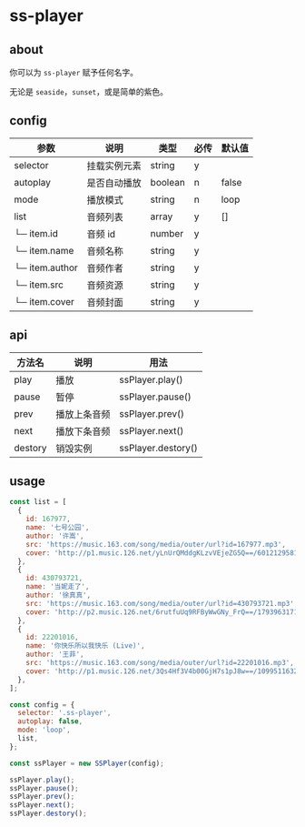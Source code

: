 # ss-player

## about

你可以为 `ss-player` 赋予任何名字。

无论是 `seaside`，`sunset`，或是简单的紫色。

## config

| 参数 | 说明 | 类型 | 必传 | 默认值 |
| - | - | - | - | - |
| selector | 挂载实例元素 | string | y |  |
| autoplay | 是否自动播放 | boolean | n | false |
| mode | 播放模式 | string | n | loop |
| list | 音频列表 | array | y | [] |
| └─ item.id | 音频 id | number | y |  |
| └─ item.name | 音频名称 | string | y |  |
| └─ item.author | 音频作者 | string | y |  |
| └─ item.src | 音频资源 | string | y |  |
| └─ item.cover | 音频封面 | string | y |  |

## api

| 方法名 | 说明 | 用法 |
| - | - | - |
| play | 播放 | ssPlayer.play() |
| pause | 暂停 | ssPlayer.pause() |
| prev | 播放上条音频 | ssPlayer.prev() |
| next | 播放下条音频 | ssPlayer.next() |
| destory | 销毁实例 | ssPlayer.destory() |

## usage

```javascript
const list = [
  {
    id: 167977,
    name: '七号公园',
    author: '许嵩',
    src: 'https://music.163.com/song/media/outer/url?id=167977.mp3',
    cover: 'http://p1.music.126.net/yLnUrQMddgKLzvVEjeZG5Q==/6012129581027921.jpg?param=130y130',
  },
  {
    id: 430793721,
    name: '当妮走了',
    author: '徐真真',
    src: 'https://music.163.com/song/media/outer/url?id=430793721.mp3',
    cover: 'http://p2.music.126.net/6rutfuUq9RFByWwGNy_FrQ==/17939631719002226.jpg?param=130y130',
  },
  {
    id: 22201016,
    name: '你快乐所以我快乐 (Live)',
    author: '王菲',
    src: 'https://music.163.com/song/media/outer/url?id=22201016.mp3',
    cover: 'http://p1.music.126.net/3Qs4Hf3V4b00GjH7s1pJ8w==/109951163262931938.jpg?param=130y130',
  },
];

const config = {
  selector: '.ss-player',
  autoplay: false,
  mode: 'loop',
  list,
};

const ssPlayer = new SSPlayer(config);

ssPlayer.play();
ssPlayer.pause();
ssPlayer.prev();
ssPlayer.next();
ssPlayer.destory();
```
